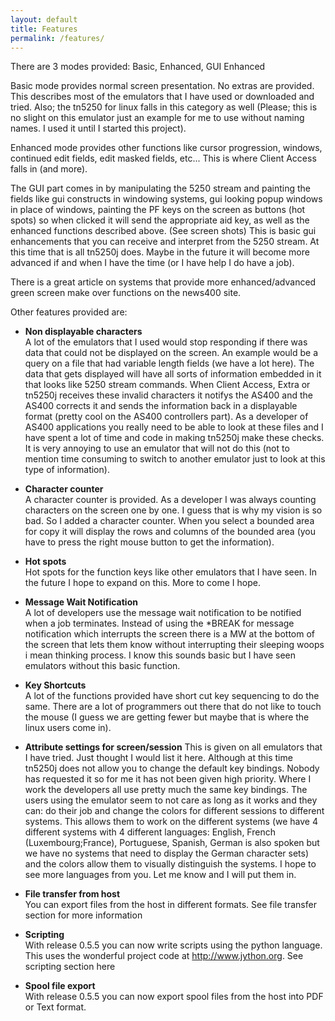 ```yaml
---
layout: default
title: Features
permalink: /features/
---
```


There are 3 modes provided: Basic, Enhanced, GUI Enhanced

Basic mode provides normal screen presentation. No extras are provided. This describes most of the emulators that I have used or downloaded and tried. Also; the tn5250 for linux falls in this category as well (Please; this is no slight on this emulator just an example for me to use without naming names. I used it until I started this project).

Enhanced mode provides other functions like cursor progression, windows, continued edit fields, edit masked fields, etc... This is where Client Access falls in (and more).

The GUI part comes in by manipulating the 5250 stream and painting the fields like gui constructs in windowing systems, gui looking popup windows in place of windows, painting the PF keys on the screen as buttons (hot spots) so when clicked it will send the appropriate aid key, as well as the enhanced functions described above. (See screen shots) This is basic gui enhancements that you can receive and interpret from the 5250 stream. At this time that is all tn5250j does. Maybe in the future it will become more advanced if and when I have the time (or I have help I do have a job).

There is a great article on systems that provide more enhanced/advanced green screen make over functions on the news400 site.

Other features provided are:

* __Non displayable characters__  
  A lot of the emulators that I used would stop responding if there was data that could not be displayed on the screen. An example would be a query on a file that had variable length fields (we have a lot here). The data that gets displayed will have all sorts of information embedded in it that looks like 5250 stream commands. When Client Access, Extra or tn5250j receives these invalid characters it notifys the AS400 and the AS400 corrects it and sends the information back in a displayable format (pretty cool on the AS400 controllers part). As a developer of AS400 applications you really need to be able to look at these files and I have spent a lot of time and code in making tn5250j make these checks. It is very annoying to use an emulator that will not do this (not to mention time consuming to switch to another emulator just to look at this type of information).

* __Character counter__  
  A character counter is provided. As a developer I was always counting characters on the screen one by one. I guess that is why my vision is so bad. So I added a character counter. When you select a bounded area for copy it will display the rows and columns of the bounded area (you have to press the right mouse button to get the information).

* __Hot spots__  
  Hot spots for the function keys like other emulators that I have seen. In the future I hope to expand on this. More to come I hope.

* __Message Wait Notification__  
  A lot of developers use the message wait notification to be notified when a job terminates. Instead of using the *BREAK for message notification which interrupts the screen there is a MW at the bottom of the screen that lets them know without interrupting their sleeping woops i mean thinking process. I know this sounds basic but I have seen emulators without this basic function.

* __Key Shortcuts__  
  A lot of the functions provided have short cut key sequencing to do the same. There are a lot of programmers out there that do not like to touch the mouse (I guess we are getting fewer but maybe that is where the linux users come in).

* __Attribute settings for screen/session__ 
  This is given on all emulators that I have tried. Just thought I would list it here. Although at this time tn5250j does not allow you to change the default key bindings. Nobody has requested it so for me it has not been given high priority. Where I work the developers all use pretty much the same key bindings. The users using the emulator seem to not care as long as it works and they can: do their job and change the colors for different sessions to different systems. This allows them to work on the different systems (we have 4 different systems with 4 different languages: English, French (Luxembourg;France), Portuguese, Spanish, German is also spoken but we have no systems that need to display the German character sets) and the colors allow them to visually distinguish the systems. I hope to see more languages from you. Let me know and I will put them in.

* __File transfer from host__  
  You can export files from the host in different formats. See file transfer section for more information

* __Scripting__  
  With release 0.5.5 you can now write scripts using the python language. This uses the wonderful project code at http://www.jython.org. See scripting section here

* __Spool file export__  
  With release 0.5.5 you can now export spool files from the host into PDF or Text format.

